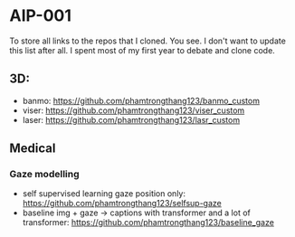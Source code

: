 # AIP-001
To store all links to the repos that I cloned. You see. I don't want to update this list after all. I spent most of my first year to debate and clone code. 

## 3D:
- banmo: https://github.com/phamtrongthang123/banmo_custom
- viser: https://github.com/phamtrongthang123/viser_custom
- laser: https://github.com/phamtrongthang123/lasr_custom

## Medical 
### Gaze modelling 
- self supervised learning gaze position only: https://github.com/phamtrongthang123/selfsup-gaze
- baseline img + gaze -> captions with transformer and a lot of transformer: https://github.com/phamtrongthang123/baseline_gaze

